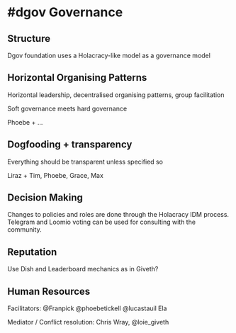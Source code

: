 # \#dgov Governance

## Structure

Dgov foundation uses a Holacracy-like model as a governance model

## Horizontal Organising Patterns

Horizontal leadership, decentralised organising patterns, group facilitation

Soft governance meets hard governance

Phoebe + ...

## Dogfooding + transparency

Everything should be transparent unless specified so

Liraz + Tim, Phoebe, Grace, Max

## Decision Making

Changes to policies and roles are done through the Holacracy IDM process. Telegram and Loomio voting can be used for consulting with the community.

## Reputation

Use Dish and Leaderboard mechanics as in Giveth?

## Human Resources

Facilitators: @Franpick @phoebetickell @lucastauil Ela

Mediator / Conflict resolution: Chris Wray, @loie\_giveth

